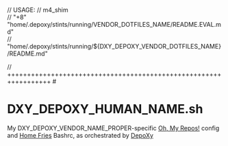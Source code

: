 // USAGE:
//   m4_shim \
//     "+8" "home/.depoxy/stints/running/VENDOR_DOTFILES_NAME/README.EVAL.md" \
//     "home/.depoxy/stints/running/${DXY_DEPOXY_VENDOR_DOTFILES_NAME}/README.md"

// +++++++++++++++++++++++++++++++++++++++++++++++++++++++++++++++++ #

# DXY_DEPOXY_HUMAN_NAME.sh

My DXY_DEPOXY_VENDOR_NAME_PROPER-specific [Oh, My Repos!](https://github.com/landonb/ohmyrepos#😤)
config and [Home Fries](https://github.com/landonb/home-fries#🍟) Bashrc,
as orchestrated by [DepoXy](https://github.com/DepoXy/depoxy#🍯)
